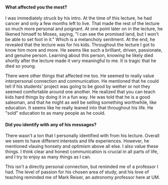 #### What affected you the most?

I was immediately struck by his intro. At the time of this lecture, he had cancer and only a few months left to live. That made the rest of the lecture so much more personal and poignant. At one point later on in the lecture, he likened himself to Moses, saying, "I can see the promised land, but I won't be able to set foot in it." Which is a melancholy senitment. At the end, he revealed that the lecture was for his kids. Throughout the lecture I got to know him more and more. He seems like such a brilliant, driven, passionate, and genuine person. Learning about this person, knowing he likely died shortly after the lecture made it very meaningful to me. It is tragic that he died so young.

There were other things that affected me too. He seemed to really value interpersonal connection and communication. He mentioned that he could tell if his students' project was going to be good by wether or not they seemed comfortable around one another. He realized that you can teach kids hard things by doing it in a fun way. He was told that he is a good salesman, and that he might as well be selling something worthwhile, like education. It seems like he really leaned into that throughout his life. He "sold" education to as many people as he could.


#### Did you identify with any of his messages?

There wasn't a ton that I personally identified with from his lecture. Overall we seem to have different interests and life experiences. However, he mentioned vlauing honsety and optimism above all else. I also value these things. I think clear and honest communication is crucial in all parts of life, and I try to enjoy as many things as I can. 

This isn't a directly personal connection, but reminded me of a professor I had. The level of passion for his chosen area of study, and his love of teaching reminded me of Mark Reiser, an astronomy professor here at UM.